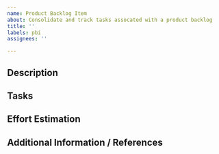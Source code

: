 ```yaml
---
name: Product Backlog Item
about: Consolidate and track tasks assocated with a product backlog
title: ''
labels: pbi
assignees: ''

---
```


## Description
<!--- Describe the need and scope of this item --->


## Tasks
<!--- Detail the tasks needed to complete this item --->
<!--- It can be a checklist of tasks, or other issues/PRs --->
<!--- - [ ] #1 (internal issue/pr) --->
<!--- - [ ] dsaidgovsg/tcs-ui#1 (external issue/pr) --->
<!--- - [ ] clean dishes (general task, no issue) --->


## Effort Estimation
<!--- Provide estimates of the effort here.--->
<!--- Alternatively, remove this section and use labels --->


## Additional Information / References
<!--- Provide any additional information in this section --->

